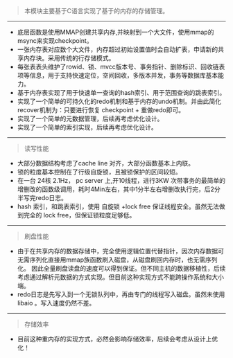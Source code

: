 >本模块主要基于C语言实现了基于的内存的存储管理。
* * *
*   底层函数是使用MMAP创建共享内存,并映射到一个大文件，使用mmap的msync来实现checkpoint。
*   一张内存表对应数个大文件，内存超过初始设置值时会自动扩表，申请新的共享内存块。采用传统的行存储模式。
*   每张表表头维护了rowid、锁、mvcc版本号、事务指针、删除标识、回收链表项等信息，用于支持快速定位，空间回收，多版本并发，事务等数据库基本能力。
*   基于内存表实现了用于快速单一查询的hash索引、用于范围查询的跳表索引。
*   实现了一个简单的可持久化的redo机制和基于内存的undo机制。并由此简化recover机制为：只要进行恢复 checkpoint + 重做redo即可。
*   实现了一个简单的元数据管理，后续再考虑优化设计。
*   实现了一个简单的索引实现，后续再考虑优化设计。
* * *
>读写性能
*   大部分数据结构考虑了cache line 对齐，大部分函数基本上内联。
*   锁的粒度基本控制在了行级自旋锁，且被锁保护的区间较短。
*   在一台 24核 2.1Hz， pc server 上,开10线程，进行3KW 次带事务的最简单的增删改的函数级调用，耗时4Min左右，其中1分半左右增删改执行完，后2分半写完redo日志。
*   hash 索引，和跳表索引，使用 自旋锁 +lock free 保证线程安全。虽然无法做到完全的 lock free，但保证锁粒度足够低。
* * *
>刷盘性能
*   由于在共享内存的数据存储中，完全使用逻辑位置代替指针，因次内存数据可无需序列化直接用mmap族函数刷入磁盘，从磁盘刷回内存时，也无需序列化。
因此全量刷盘读盘的速度可以得到保证。但不同主机的数据移植性，后续考虑通过解析元数据的方式实现。但目前这种实现方式不能跨操作系统和大小端。
*   redo日志是先写入到一个无锁队列中，再由专门的线程写入磁盘。虽然未使用libaio 。写入速度仍然不差。
* * *
>存储效率
*   目前这种重内存的实现方式，必然会影响存储效率，后续会考虑从设计上优化！
